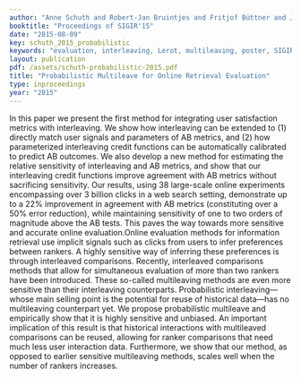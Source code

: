 ```yaml
---
author: "Anne Schuth and Robert-Jan Bruintjes and Fritjof Büttner and Joost van Doorn and Carla Groenland and Harrie Oosterhuis and Cong-Nguyen Tran and Bas Veeling and Jos van der Velde and Roger Wechsler and David Woudenberg and Maarten de Rijke"
booktitle: "Proceedings of SIGIR'15"
date: "2015-08-09"
key: schuth_2015_probabilistic
keywords: "evaluation, interleaving, Lerot, multileaving, poster, SIGIR"
layout: publication
pdf: /assets/schuth-probabilistic-2015.pdf
title: "Probabilistic Multileave for Online Retrieval Evaluation"
type: inproceedings
year: "2015"
---
```


In this paper we present the first method for integrating user satisfaction metrics with interleaving. We show how
interleaving can be extended to (1) directly match user signals and parameters of AB metrics, and (2) how parameterized
interleaving credit functions can be automatically calibrated to predict AB outcomes. We also develop a new method for
estimating the relative sensitivity of interleaving and AB metrics, and show that our interleaving credit functions
improve agreement with AB metrics without sacrificing sensitivity. Our results, using 38 large-scale online experiments
encompassing over 3 billion clicks in a web search setting, demonstrate up to a 22% improvement in agreement with AB
metrics (constituting over a 50% error reduction), while maintaining sensitivity of one to two orders of magnitude above
the AB tests. This paves the way towards more sensitive and accurate online evaluation.Online evaluation methods for
information retrieval use implicit signals such as clicks from users to infer preferences between rankers. A highly
sensitive way of inferring these preferences is through interleaved comparisons. Recently, interleaved comparisons
methods that allow for simultaneous evaluation of more than two rankers have been introduced. These so-called
multileaving methods are even more sensitive than their interleaving counterparts. Probabilistic interleaving—whose main
selling point is the potential for reuse of historical data—has no multileaving counterpart yet. We propose
probabilistic multileave and empirically show that it is highly sensitive and unbiased. An important implication of this
result is that historical interactions with multileaved comparisons can be reused, allowing for ranker comparisons that
need much less user interaction data. Furthermore, we show that our method, as opposed to earlier sensitive multileaving
methods, scales well when the number of rankers increases.
